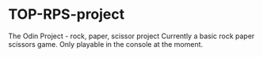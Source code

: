 # TOP-RPS-project
The Odin Project - rock, paper, scissor project
Currently a basic rock paper scissors game. Only playable in the console at the moment. 
